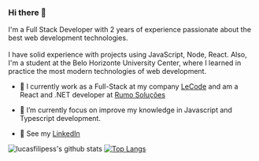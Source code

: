 ### Hi there 👋

I'm a Full Stack Developer with 2 years of experience passionate about the best web development technologies.<br><br>
I have solid experience with projects using JavaScript, Node, React. Also, I'm a student at the Belo Horizonte University Center, where I learned in practice the most modern technologies of web development.<br>

- :telescope: I currently work as a Full-Stack at my company [LeCode](https://lecode.dev/) and am a React and .NET developer at [Rumo Soluções](https://rumosolucoes.com/) <br>
- :seedling: I’m currently focus on improve my knowledge in Javascript and Typescript development.<br>

- :busts_in_silhouette: See my [LinkedIn](https://www.linkedin.com/in/lucas-souza-95b867174/)<br>

![lucasfilipess's github stats](https://github-readme-stats.vercel.app/api?username=lucasfilipess&show_icons=true&theme=dark&count_private=true) [![Top Langs](https://github-readme-stats.vercel.app/api/top-langs/?username=lucasfilipess&layout=compact&theme=dark)](https://github.com/lucasfilipess/github-readme-stats)

